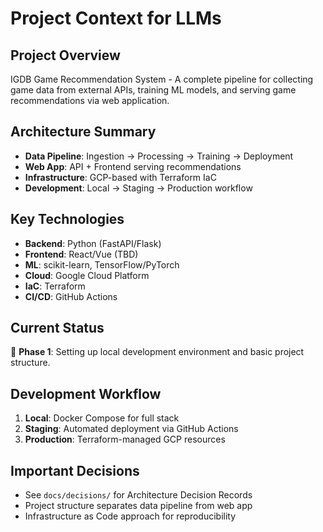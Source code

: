 # Project Context for LLMs

## Project Overview

IGDB Game Recommendation System - A complete pipeline for collecting game data from external APIs, training ML models, and serving game recommendations via web application.

## Architecture Summary

- **Data Pipeline**: Ingestion → Processing → Training → Deployment
- **Web App**: API + Frontend serving recommendations
- **Infrastructure**: GCP-based with Terraform IaC
- **Development**: Local → Staging → Production workflow

## Key Technologies

- **Backend**: Python (FastAPI/Flask)
- **Frontend**: React/Vue (TBD)
- **ML**: scikit-learn, TensorFlow/PyTorch
- **Cloud**: Google Cloud Platform
- **IaC**: Terraform
- **CI/CD**: GitHub Actions

## Current Status

🚧 **Phase 1**: Setting up local development environment and basic project structure.

## Development Workflow

1. **Local**: Docker Compose for full stack
2. **Staging**: Automated deployment via GitHub Actions
3. **Production**: Terraform-managed GCP resources

## Important Decisions

- See `docs/decisions/` for Architecture Decision Records
- Project structure separates data pipeline from web app
- Infrastructure as Code approach for reproducibility
